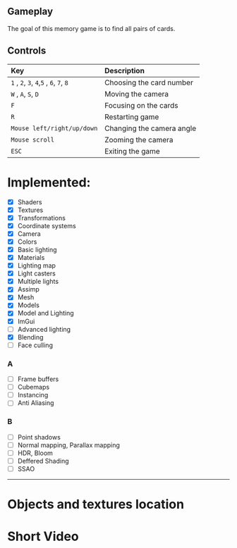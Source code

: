 
## Gameplay
The goal of this memory game is to find all pairs of cards.

## Controls
| Key                                                                     | Description               |
|:------------------------------------------------------------------------|:--------------------------|
| ```1``` , ```2```, ```3```, ```4```,```5``` , ```6```, ```7```, ```8``` | Choosing the card number  |
| ```W``` , ```A```, ```S```, ```D```                                     | Moving the camera         |
| ```F```                                                                 | Focusing on the cards     |
| ```R```                                                                 | Restarting game           |
| ```Mouse left/right/up/down```                                          | Changing the camera angle |
| ```Mouse scroll```                                                      | Zooming the camera        |
| ```ESC```                                                               | Exiting the game          |

# Implemented:
- [x] Shaders
- [x] Textures
- [x] Transformations
- [x] Coordinate systems
- [x] Camera
- [x] Colors
- [x] Basic lighting
- [x] Materials
- [x] Lighting map
- [x] Light casters
- [x] Multiple lights
- [x] Assimp
- [x] Mesh
- [x] Models
- [x] Model and Lighting
- [x] ImGui
- [ ] Advanced lighting
- [x] Blending
- [ ] Face culling

### A
- [ ] Frame buffers
- [ ] Cubemaps
- [ ] Instancing
- [ ] Anti Aliasing

### B
- [ ] Point shadows
- [ ] Normal mapping, Parallax mapping
- [ ] HDR, Bloom
- [ ] Deffered Shading
- [ ] SSAO

----------------------------------
# Objects and textures location


# Short Video

